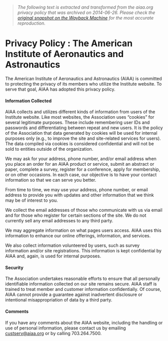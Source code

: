 > *The following text is extracted and transformed from the aiaa.org privacy policy that was archived on 2014-06-26. Please check the [original snapshot on the Wayback Machine](https://web.archive.org/web/20140626235413id_/http%3A//www.aiaa.org/Detail.aspx%3Fid%3D69) for the most accurate reproduction.*

# Privacy Policy : The American Institute of Aeronautics and Astronautics

The American Institute of Aeronautics and Astronautics (AIAA) is committed to protecting the privacy of its members who utilize the Institute website. To serve that goal, AIAA has adopted this privacy policy.

#### Information Collected 

AIAA collects and utilizes different kinds of information from users of the Institute website. Like most websites, the Association uses “cookies” for several legitimate purposes. These include remembering user IDs and passwords and differentiating between repeat and new users. It is the policy of the Association that data generated by cookies will be used for internal purposes only (e.g., to improve the site and site-related services for users). The data compiled via cookies is considered confidential and will not be sold to entities outside of the organization. 

We may ask for your address, phone number, and/or email address when you place an order for an AIAA product or service, submit an abstract or paper, complete a survey, register for a conference, apply for membership, or on other occasions. In each case, our objective is to have your contact information so that we can serve you better. 

From time to time, we may use your address, phone number, or email address to provide you with updates and other information that we think may be of interest to you. 

We collect the email addresses of those who communicate with us via email and for those who register for certain sections of the site. We do not currently sell any email addresses to any third party. 

We may aggregate information on what pages users access. AIAA uses this information to enhance our online offerings, information, and services. 

We also collect information volunteered by users, such as survey information and/or site registrations. This information is kept confidential by AIAA and, again, is used for internal purposes.

#### Security 

The Association undertakes reasonable efforts to ensure that all personally identifiable information collected on our site remains secure. AIAA staff is trained to treat member and customer information confidentially. Of course, AIAA cannot provide a guarantee against inadvertent disclosure or intentional misappropriation of data by a third party.

#### Comments

If you have any comments about the AIAA website, including the handling or use of personal information, please contact us by emailing custserv@aiaa.org or by calling 703.264.7500. 
